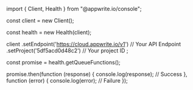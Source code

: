 import { Client,  Health } from "@appwrite.io/console";

const client = new Client();

const health = new Health(client);

client
    .setEndpoint('https://cloud.appwrite.io/v1') // Your API Endpoint
    .setProject('5df5acd0d48c2') // Your project ID
;

const promise = health.getQueueFunctions();

promise.then(function (response) {
    console.log(response); // Success
}, function (error) {
    console.log(error); // Failure
});